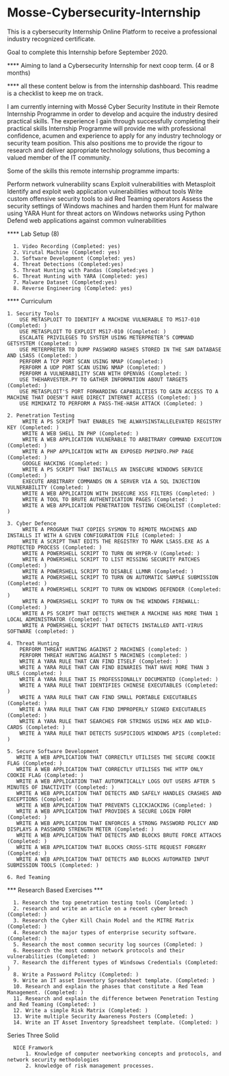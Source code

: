 # Mosse-Cybersecurity-Internship

This is a cybersecurity Internship Online Platform to receive a professional industry recognized certificate.

Goal to complete this Internship before September 2020.

**** Aiming to land a Cybersecurity Internship for next coop term. (4 or 8 months)

**** all these content below is from the internship dashboard. This readme is a checklist to keep me on track. 

I am currently interning with Mossé Cyber Security Institute in their Remote Internship Programme in order to develop and acquire the industry desired practical skills. The experience I gain through successfully completing their practical skills Internship Programme will provide me with professional confidence, acumen and experience to apply for any industry technology or security team position. This also positions me to provide the rigour to research and deliver appropriate technology solutions, thus becoming a valued member of the IT community.

Some of the skills this remote internship programme imparts:

Perform network vulnerability scans
Exploit vulnerabilities with Metasploit
Identify and exploit web application vulnerabilities without tools
Write custom offensive security tools to aid Red Teaming operators
Assess the security settings of Windows machines and harden them
Hunt for malware using YARA
Hunt for threat actors on Windows networks using Python
Defend web applications against common vulnerabilities
            
          
**** Lab Setup (8)

      1. Video Recording (Completed: yes)
      2. Virutal Machine (Completed: yes)
      3. Software Development (Completed: yes)
      4. Threat Detections (Completed:yes)
      5. Threat Hunting with Pandas (Completed:yes )
      6. Threat Hunting with YARA (Completed: yes)
      7. Malware Dataset (Completed:yes)
      8. Reverse Engineering (Completed: yes)
      
      
**** Curriculum 

    1. Security Tools
        USE METASPLOIT TO IDENTIFY A MACHINE VULNERABLE TO MS17-010 (Completed: )
        USE METASPLOIT TO EXPLOIT MS17-010 (Completed: )
        ESCALATE PRIVILEGES TO SYSTEM USING METERPRETER’S COMMAND GETSYSTEM (Completed: )
        USE METERPRETER TO DUMP PASSWORD HASHES STORED IN THE SAM DATABASE AND LSASS (Completed: )
        PERFORM A TCP PORT SCAN USING NMAP (Completed:)
        PERFORM A UDP PORT SCAN USING NMAP (Completed: )
        PERFORM A VULNERABILITY SCAN WITH OPENVAS (Completed: )
        USE THEHARVESTER.PY TO GATHER INFORMATION ABOUT TARGETS (Completed: )
        USE METASPLOIT'S PORT FORWARDING CAPABILITIES TO GAIN ACCESS TO A MACHINE THAT DOESN'T HAVE DIRECT INTERNET ACCESS (Completed: )
        USE MIMIKATZ TO PERFORM A PASS-THE-HASH ATTACK (Completed: )
        
    2. Penetration Testing
         WRITE A PS SCRIPT THAT ENABLES THE ALWAYSINSTALLELEVATED REGISTRY KEY (Completed: )
         WRITE A WEB SHELL IN PHP (Completed: )
         WRITE A WEB APPLICATION VULNERABLE TO ARBITRARY COMMAND EXECUTION (Completed: )
         WRITE A PHP APPLICATION WITH AN EXPOSED PHPINFO.PHP PAGE (Completed: )
         GOOGLE HACKING (Completed: )
         WRITE A PS SCRIPT THAT INSTALLS AN INSECURE WINDOWS SERVICE (Completed: )
         EXECUTE ARBITRARY COMMANDS ON A SERVER VIA A SQL INJECTION VULNERABILITY (Completed: )
         WRITE A WEB APPLICATION WITH INSECURE XSS FILTERS (Completed: )
         WRITE A TOOL TO BRUTE AUTHENTICATION PAGES (Completed: )
         WRITE A WEB APPLICATION PENETRATION TESTING CHECKLIST (Completed: )
        
    3. Cyber Defence
         WRITE A PROGRAM THAT COPIES SYSMON TO REMOTE MACHINES AND INSTALLS IT WITH A GIVEN CONFIGURATION FILE (Completed: )
         WRITE A SCRIPT THAT EDITS THE REGISTRY TO MARK LSASS.EXE AS A PROTECTED PROCESS (Completed: )
         WRITE A POWERSHELL SCRIPT TO TURN ON HYPER-V (Completed: )
         WRITE A POWERSHELL SCRIPT TO LIST MISSING SECURITY PATCHES (Completed: )
         WRITE A POWERSHELL SCRIPT TO DISABLE LLMNR (Completed: )
         WRITE A POWERSHELL SCRIPT TO TURN ON AUTOMATIC SAMPLE SUBMISSION (Completed: )
         WRITE A POWERSHELL SCRIPT TO TURN ON WINDOWS DEFENDER (Completed: )
         WRITE A POWERSHELL SCRIPT TO TURN ON THE WINDOWS FIREWALL: (Completed: )
         WRITE A PS SCRIPT THAT DETECTS WHETHER A MACHINE HAS MORE THAN 1 LOCAL ADMINISTRATOR (Completed: )
         WRITE A POWERSHELL SCRIPT THAT DETECTS INSTALLED ANTI-VIRUS SOFTWARE (completed: )

    4. Threat Hunting
        PERFORM THREAT HUNTING AGAINST 2 MACHINES (completed: )
        PERFORM THREAT HUNTING AGAINST 5 MACHINES (completed: )
        WRITE A YARA RULE THAT CAN FIND ITSELF (Completed: )
        WRITE A YARA RULE THAT CAN FIND BINARIES THAT HAVE MORE THAN 3 URLS (completed: )
        WRITE A YARA RULE THAT IS PROFESSIONALLY DOCUMENTED (Completed: )
        WRITE A YARA RULE THAT IDENTIFIES CHINESE EXECUTABLES (Completed: )
        WRITE A YARA RULE THAT CAN FIND SMALL PORTABLE EXECUTABLES (Completed: )
        WRITE A YARA RULE THAT CAN FIND IMPROPERLY SIGNED EXECUTABLES (Completed: )
        WRITE A YARA RULE THAT SEARCHES FOR STRINGS USING HEX AND WILD-CARDS (Completed: )
        WRITE A YARA RULE THAT DETECTS SUSPICIOUS WINDOWS APIS (completed: )
        
    5. Secure Software Development
       WRITE A WEB APPLICATION THAT CORRECTLY UTILISES THE SECURE COOKIE FLAG (Completed: )
       WRITE A WEB APPLICATION THAT CORRECTLY UTILISES THE HTTP ONLY COOKIE FLAG (Completed: )
       WRITE A WEB APPLICATION THAT AUTOMATICALLY LOGS OUT USERS AFTER 5 MINUTES OF INACTIVITY (Completed: )
       WRITE A WEB APPLICATION THAT DETECTS AND SAFELY HANDLES CRASHES AND EXCEPTIONS (Completed: )
       WRITE A WEB APPLICATION THAT PREVENTS CLICKJACKING (Completed: )
       WRITE A WEB APPLICATION THAT PROVIDES A SECURE LOGIN FORM (Completed: )
       WRITE A WEB APPLICATION THAT ENFORCES A STRONG PASSWORD POLICY AND DISPLAYS A PASSWORD STRENGTH METER (Completed: )
       WRITE A WEB APPLICATION THAT DETECTS AND BLOCKS BRUTE FORCE ATTACKS (Completed: )
       WRITE A WEB APPLICATION THAT BLOCKS CROSS-SITE REQUEST FORGERY (Completed: )
       WRITE A WEB APPLICATION THAT DETECTS AND BLOCKS AUTOMATED INPUT SUBMISSION TOOLS (Completed: )

    6. Red Teaming
    
 *** Research Based Exercises ***
      
      1. Research the top penetration testing tools (Completed: )
      2. research and write an article on a recent cyber breach (Completed: )
      3. Research the Cyber Kill Chain Model and the MITRE Matrix (Completed: )
      4. Research the major types of enterprise security software. (Completed: )
      5. Research the most common security log sources (Completed: )
      6. Reesearch the most common network protocols and their vulnerabilities (Completed: )      
      7. Research the different types of Windsows Credentials (Completed: )
      8. Write a Password Politcy (Completed: )
      9. Write an IT asset Inventory Spreadsheet template. (Completed: )
      10. Research and explain the phases that constitute a Red Team Management. (Completed: )
      11. Research and explain the difference between Penetration Testing and Red Teaming (Completed: )
      12. Write a simple Risk Matrix (Completed: )
      13. Write multiple Security Awareness Posters (Completed: )
      14. Write an IT Asset Inventory Spreadsheet template. (Completed: )
      
 Series Three Solid 
      
      NICE Framwork
          1. Knowledge of computer neetworking concepts and protocols, and network security methodologies
          2. knowledge of risk management processes.
      
